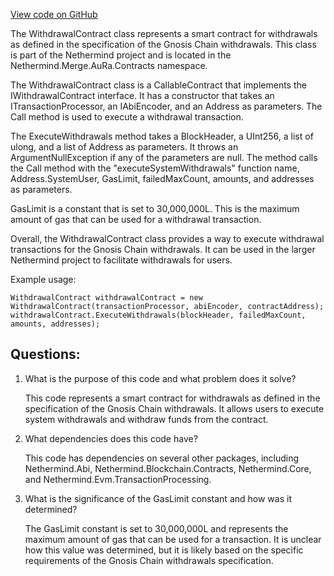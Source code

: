 [View code on GitHub](https://github.com/nethermindeth/nethermind/Nethermind.Merge.AuRa/Contracts/WithdrawalContract.cs)

The WithdrawalContract class represents a smart contract for withdrawals as defined in the specification of the Gnosis Chain withdrawals. This class is part of the Nethermind project and is located in the Nethermind.Merge.AuRa.Contracts namespace. 

The WithdrawalContract class is a CallableContract that implements the IWithdrawalContract interface. It has a constructor that takes an ITransactionProcessor, an IAbiEncoder, and an Address as parameters. The Call method is used to execute a withdrawal transaction. 

The ExecuteWithdrawals method takes a BlockHeader, a UInt256, a list of ulong, and a list of Address as parameters. It throws an ArgumentNullException if any of the parameters are null. The method calls the Call method with the "executeSystemWithdrawals" function name, Address.SystemUser, GasLimit, failedMaxCount, amounts, and addresses as parameters. 

GasLimit is a constant that is set to 30,000,000L. This is the maximum amount of gas that can be used for a withdrawal transaction. 

Overall, the WithdrawalContract class provides a way to execute withdrawal transactions for the Gnosis Chain withdrawals. It can be used in the larger Nethermind project to facilitate withdrawals for users. 

Example usage:

```
WithdrawalContract withdrawalContract = new WithdrawalContract(transactionProcessor, abiEncoder, contractAddress);
withdrawalContract.ExecuteWithdrawals(blockHeader, failedMaxCount, amounts, addresses);
```
## Questions: 
 1. What is the purpose of this code and what problem does it solve?
    
    This code represents a smart contract for withdrawals as defined in the specification of the Gnosis Chain withdrawals. It allows users to execute system withdrawals and withdraw funds from the contract.

2. What dependencies does this code have?
    
    This code has dependencies on several other packages, including Nethermind.Abi, Nethermind.Blockchain.Contracts, Nethermind.Core, and Nethermind.Evm.TransactionProcessing.

3. What is the significance of the GasLimit constant and how was it determined?
    
    The GasLimit constant is set to 30,000,000L and represents the maximum amount of gas that can be used for a transaction. It is unclear how this value was determined, but it is likely based on the specific requirements of the Gnosis Chain withdrawals specification.